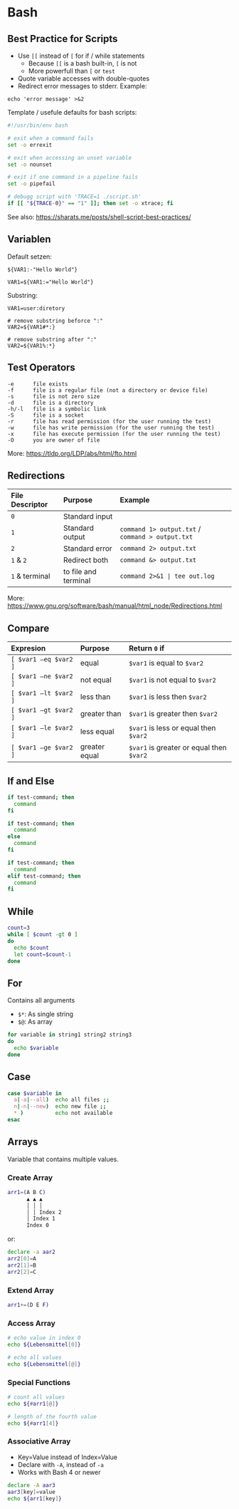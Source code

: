 # Bash

## Best Practice for Scripts

* Use `[[` instead of `[` for if / while statements
  * Because `[[` is a bash built-in, `[` is not
  * More powerfull than `[` or `test`
* Quote variable accesses with double-quotes
* Redirect error messages to stderr. Example:
```shell
echo 'error message' >&2
```

Template / usefule defaults for bash scripts:

```bash
#!/usr/bin/env bash

# exit when a command fails
set -o errexit

# exit when accessing an unset variable
set -o nounset

# exit if one command in a pipeline fails
set -o pipefail

# debugg script with 'TRACE=1 ./script.sh'
if [[ "${TRACE-0}" == "1" ]]; then set -o xtrace; fi
```

See also: https://sharats.me/posts/shell-script-best-practices/

## Variablen

Default setzen:

```shell
${VAR1:-"Hello World"}
```
```shell
VAR1=${VAR1:="Hello World"}
```

Substring:

```shell
VAR1=user:diretory

# remove substring beforce ":"
VAR2=${VAR1#*:}

# remove substring after ":"
VAR2=${VAR1%:*}
```

## Test Operators

```
-e      file exists
-f      file is a regular file (not a directory or device file)
-s      file is not zero size
-d      file is a directory
-h/-l   file is a symbolic link
-S      file is a socket
-r      file has read permission (for the user running the test)
-w      file has write permission (for the user running the test)
-x      file has execute permission (for the user running the test)
-O      you are owner of file
```

More: https://tldp.org/LDP/abs/html/fto.html

## Redirections

| File Descriptor | Purpose              | Example                                          |
| :-------------- | :------------------- | :----------------------------------------------- |
| `0`             | Standard input       |                                                  |
| `1`             | Standard output      | `command 1> output.txt` / `command > output.txt` |
| `2`             | Standard error       | `command 2> output.txt`                          |
| `1` & `2`       | Redirect both        | `command &> output.txt`                          |
| `1` & terminal  | to file and terminal | `command 2>&1 \| tee out.log`                    |

More: https://www.gnu.org/software/bash/manual/html_node/Redirections.html

## Compare

| Expresion             | Purpose            | Return `0` if                                |
| :-------------------- | :----------------- | :------------------------------------------- |
| `[ $var1 –eq $var2 ]` | equal              | `$var1` is equal to `$var2`                  |
| `[ $var1 –ne $var2 ]` | not equal          | `$var1` is not equal to `$var2`              |
| `[ $var1 –lt $var2 ]` | less than          | `$var1` is less then `$var2`                 |
| `[ $var1 –gt $var2 ]` | greater than       | `$var1` is greater then `$var2`              |
| `[ $var1 –le $var2 ]` | less equal         | `$var1` is less or equal then `$var2`        |
| `[ $var1 –ge $var2 ]` | greater equal      | `$var1` is greater or equal then `$var2`   |

## If and Else

```bash
if test-command; then
  command
fi
```

```bash
if test-command; then
  command
else
  command
fi
```

```bash
if test-command; then
  command
elif test-command; then
  command
fi
```

## While

```bash
count=3
while [ $count -gt 0 ]
do
  echo $count
  let count=$count-1
done
```

## For

Contains all arguments

* `$*`: As single string
* `$@`: As array

```bash
for variable in string1 string2 string3
do
  echo $variable
done
```

## Case

```bash
case $variable in
  a|-a|--all)  echo all files ;;
  n|-n|--new)  echo new file ;;
  * )          echo not available
esac
```

## Arrays

Variable that contains multiple values.

### Create Array

```bash
arr1=(A B C)
      ▲ ▲ ▲
      │ │ │
      │ │ Index 2
      │ Index 1
      Index 0
```

or:

```bash
declare -a aar2
arr2[0]=A
arr2[1]=B
arr2[2]=C
```

### Extend Array

```bash
arr1+=(D E F)
```

### Access Array

```bash
# echo value in index 0
echo ${Lebensmittel[0]}

# echo all values
echo ${Lebensmittel[@]}
```

### Special Functions

```bash
# count all values
echo ${#arr1[@]}
```

```bash
# length of the fourth value
echo ${#arr1[4]}
```

### Associative Array

* Key=Value instead of Index=Value
* Declare with `-A`, instead of `-a`
* Works with Bash 4 or newer

```bash
declare -A aar3
aar3[key]=value
echo ${arr1[key]}
```
